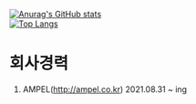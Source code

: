 [![Anurag's GitHub stats](https://github-readme-stats.vercel.app/api?username=heum-ji)](https://github.com/heum-ji/github-readme-stats)  
[![Top Langs](https://github-readme-stats.vercel.app/api/top-langs/?username=heum-ji&layout=compact)](https://github.com/heum-ji/github-readme-stats)  

# 회사경력  
1. AMPEL(http://ampel.co.kr) 2021.08.31 ~ ing
